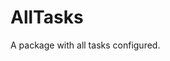 <!--
 README.md


 ©2020

 This software is subject to copyright law.
 It may not be used, copied, distributed or modified without first obtaining a private licence from the copyright holder(s).
 -->

# AllTasks

A package with all tasks configured.
